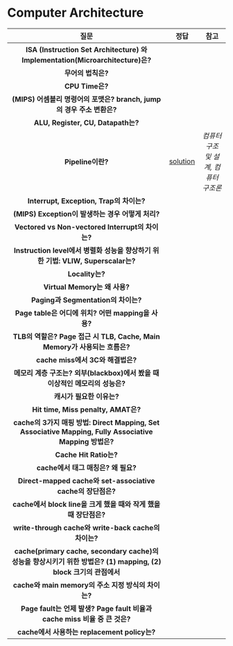 # Computer Architecture
>
| 질문 | 정답 | 참고|
| :--:| :--: | :--: | 
| __ISA (Instruction Set Architecture) 와 Implementation(Microarchitecture)은?__| | |
|__무어의 법칙은?__|||
|__CPU Time은?__|||
|__(MIPS) 어셈블리 명령어의 포맷은? branch, jump의 경우 주소 변환은?__|||
|__ALU, Register, CU, Datapath는?__|||
|__Pipeline이란?__|[solution](https://github.com/jhmin-kk99/Coding-Interview/blob/main/solution/etc1.txt)|_컴퓨터 구조 및 설계, 컴퓨터 구조론_|
|__Interrupt, Exception, Trap의 차이는?__|||
|__(MIPS) Exception이 발생하는 경우 어떻게 처리?__|||
|__Vectored vs Non-vectored Interrupt의 차이는?__|||
|__Instruction level에서 병렬화 성능을 향상하기 위한 기법: VLIW, Superscalar는?__|||
|__Locality는?__|||
|__Virtual Memory는 왜 사용?__|||
|__Paging과 Segmentation의 차이는?__|||
|__Page table은 어디에 위치? 어떤 mapping을 사용?__|||
|__TLB의 역할은? Page 접근 시 TLB, Cache, Main Memory가 사용되는 흐름은?__|||
|__cache miss에서 3C와 해결법은?__|||
|__메모리 계층 구조는? 외부(blackbox)에서 봤을 때 이상적인 메모리의 성능은?__|||
|__캐시가 필요한 이유는?__|||
|__Hit time, Miss penalty, AMAT은?__|||
|__cache의 3가지 매핑 방법: Direct Mapping, Set Associative Mapping, Fully Associative Mapping 방법은?__|||
|__Cache Hit Ratio는?__|||
|__cache에서 태그 매칭은? 왜 필요?__|||
|__Direct-mapped cache와 set-associative cache의 장단점은?__|||
|__cache에서 block line을 크게 했을 때와 작게 했을 때  장단점은?__|||
|__write-through cache와 write-back cache의 차이는?__|||
|__cache(primary cache, secondary cache)의 성능을 향상시키기 위한 방법은? (1) mapping, (2) block 크기의 관점에서__|||
|__cache와 main memory의 주소 지정 방식의 차이는?__|||
|__Page fault는 언제 발생? Page fault 비율과 cache miss 비율 중 큰 것은?__|||
|__cache에서 사용하는 replacement policy는?__|||
